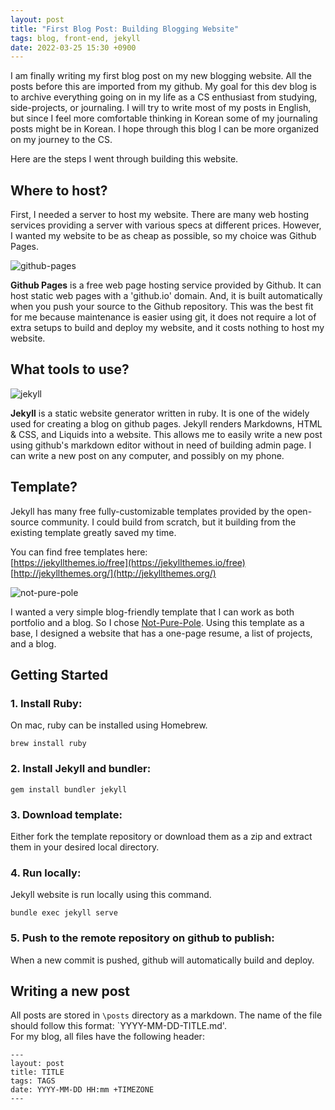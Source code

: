 ```yaml
---
layout: post
title: "First Blog Post: Building Blogging Website"
tags: blog, front-end, jekyll
date: 2022-03-25 15:30 +0900
---
```


I am finally writing my first blog post on my new blogging website. All the posts before this are imported from my github. My goal for this dev blog is to archive everything going on in my life as a CS enthusiast from studying, side-projects, or journaling. I will try to write most of my posts in English, but since I feel more comfortable thinking in Korean some of my journaling posts might be in Korean. I hope through this blog I can be more organized on my journey to the CS.

Here are the steps I went through building this website.

## Where to host?
First, I needed a server to host my website. There are many web hosting services providing a server with various specs at different prices. However, I wanted my website to be as cheap as possible, so my choice was Github Pages. 

![github-pages](https://res.cloudinary.com/practicaldev/image/fetch/s--FDDyc3MP--/c_imagga_scale,f_auto,fl_progressive,h_420,q_auto,w_1000/https://dev-to-uploads.s3.amazonaws.com/i/3uy5od7tw2jf4fh7ldlv.jpeg)

**Github Pages** is a free web page hosting service provided by Github. It can host static web pages with a 'github.io' domain. And, it is built automatically when you push your source to the Github repository. This was the best fit for me because maintenance is easier using git, it does not require a lot of extra setups to build and deploy my website, and it costs nothing to host my website.

## What tools to use?
![jekyll](https://jekyll.github.io/brand/jekyll-logo-black-red-transparent.png)

**Jekyll** is a static website generator written in ruby. It is one of the widely used for creating a blog on github pages. Jekyll renders Markdowns, HTML & CSS, and Liquids into a website. This allows me to easily write a new post using github's markdown editor without in need of building admin page. I can write a new post on any computer, and possibly on my phone.

## Template?
Jekyll has many free fully-customizable templates provided by the open-source community. I could build from scratch, but it building from the existing template greatly saved my time.

You can find free templates here:<br/>
[https://jekyllthemes.io/free](https://jekyllthemes.io/free)<br/>
[http://jekyllthemes.org/](http://jekyllthemes.org/)<br/>


![not-pure-pole](https://raw.githubusercontent.com/vszhub/not-pure-poole/master/screenshot.png)

I wanted a very simple blog-friendly template that I can work as both portfolio and a blog. So I chose [Not-Pure-Pole](https://github.com/vszhub/not-pure-poole). Using this template as a base, I designed a website that has a one-page resume, a list of projects, and a blog.


## Getting Started
### 1. Install Ruby:<br/>
On mac, ruby can be installed using Homebrew.
```
brew install ruby
```

### 2. Install Jekyll and bundler:
```
gem install bundler jekyll
```

### 3. Download template:<br/>
Either fork the template repository or download them as a zip and extract them in your desired local directory.

### 4. Run locally: <br/>
Jekyll website is run locally using this command.
```
bundle exec jekyll serve
```

### 5. Push to the remote repository on github to publish:
When a new commit is pushed, github will automatically build and deploy.


## Writing a new post
All posts are stored in `\posts` directory as a markdown. The name of the file should follow this format: `YYYY-MM-DD-TITLE.md'.<br/>
For my blog, all files have the following header:
```
---
layout: post
title: TITLE
tags: TAGS
date: YYYY-MM-DD HH:mm +TIMEZONE
---
```
